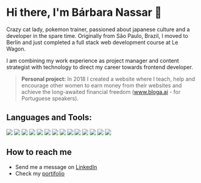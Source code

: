# Hi there, I'm Bárbara Nassar 👋

Crazy cat lady, pokemon trainer, passioned about japanese culture and a developer in the spare time.
Originally from São Paulo, Brazil, I moved to Berlin and just completed a full stack web development course at Le Wagon. 

I am combining my work experience as project manager and content strategist with technology to direct my career towards frontend developer. 

> **Personal project:** In 2018 I created a website where I teach, help and encourage other women to earn money from their websites and achieve the long-awaited financial freedom (www.bloga.ai - for Portuguese speakers).

## Languages and Tools:
<div>
  <img src="https://img.shields.io/badge/HTML5-E34F26?style=for-the-badge&logo=html5&logoColor=white"/>
  <img src="https://img.shields.io/badge/CSS3-1572B6?style=for-the-badge&logo=css3&logoColor=whit"/>
  <img src="https://img.shields.io/badge/Sass-CC6699?style=for-the-badge&logo=sass&logoColor=whit"/>
  <img src="https://img.shields.io/badge/Bootstrap-563D7C?style=for-the-badge&logo=bootstrap&logoColor=white"/>
  <img src="https://img.shields.io/badge/JavaScript-F7DF1E?style=for-the-badge&logo=javascript&logoColor=white"/>
  <img src="https://img.shields.io/badge/TypeScript-3178C6?style=for-the-badge&logo=typeScript&logoColor=white"/>
  <img src="https://img.shields.io/badge/React-20232A?style=for-the-badge&logo=react&logoColor=61DAFB"/>
  
  <img src="https://img.shields.io/badge/GraphQL-563D7C?style=for-the-badge&logo=bootstrap&logoColor=E10098"/>
  
  <img src="https://img.shields.io/badge/Ruby-CC342D?style=for-the-badge&logo=ruby&logoColor=white"/>
  
  <img src="https://img.shields.io/badge/Ruby_on_Rails-CC0000?style=for-the-badge&logo=ruby-on-rails&logoColor=white" />
    
  <img src="https://img.shields.io/badge/GIT-E44C30?style=for-the-badge&logo=git&logoColor=white"/>
   
  <img src="https://img.shields.io/badge/SQLite-07405E?style=for-the-badge&logo=sqlite&logoColor=white"/>
  
  <img src="https://img.shields.io/badge/Node.js-339933?style=for-the-badge&logo=nodedotjs&logoColor=white"/>
 
  <img src="https://img.shields.io/badge/Webpack-8DD6F9?style=for-the-badge&logo=Webpack&logoColor=white"/>

</div>

## How to reach me
* Send me a message on [LinkedIn](https://www.linkedin.com/in/barbaranassar/)
* Check my [portifolio](https://troopl.com/babsnassar)
